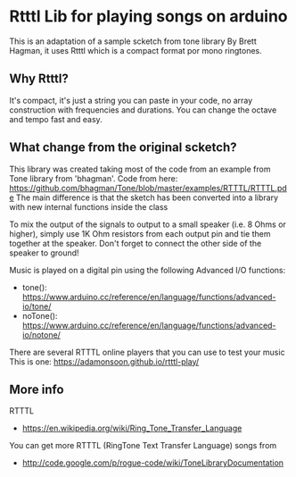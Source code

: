 # Rtttl Lib for playing songs on arduino
This is an adaptation of a sample scketch from tone library By Brett Hagman,
it uses Rtttl which is a compact format por mono ringtones.

## Why Rtttl?
It's compact, it's just a string you can paste in your code, no array
construction with frequencies and durations. You can change the octave and tempo
fast and easy.

## What change from the original scketch?
This library was created taking most of the code from an example from Tone library from 'bhagman'.
Code from here: https://github.com/bhagman/Tone/blob/master/examples/RTTTL/RTTTL.pde
The main difference is that the sketch has been converted into a library with new internal 
functions inside the class

To mix the output of the signals to output to a small speaker (i.e. 8 Ohms or higher),
simply use 1K Ohm resistors from each output pin and tie them together at the speaker.
Don't forget to connect the other side of the speaker to ground!

Music is played on a digital pin using the following Advanced I/O functions: 
* tone():   https://www.arduino.cc/reference/en/language/functions/advanced-io/tone/
* noTone(): https://www.arduino.cc/reference/en/language/functions/advanced-io/notone/

There are several RTTTL online players that you can use to test your music
This is one: https://adamonsoon.github.io/rtttl-play/

## More info
RTTTL
- https://en.wikipedia.org/wiki/Ring_Tone_Transfer_Language

You can get more RTTTL (RingTone Text Transfer Language) songs from
- http://code.google.com/p/rogue-code/wiki/ToneLibraryDocumentation



